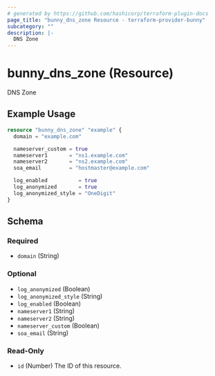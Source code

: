 ```yaml
---
# generated by https://github.com/hashicorp/terraform-plugin-docs
page_title: "bunny_dns_zone Resource - terraform-provider-bunny"
subcategory: ""
description: |-
  DNS Zone
---
```


# bunny_dns_zone (Resource)

DNS Zone

## Example Usage

```terraform
resource "bunny_dns_zone" "example" {
  domain = "example.com"

  nameserver_custom = true
  nameserver1       = "ns1.example.com"
  nameserver2       = "ns2.example.com"
  soa_email         = "hostmaster@example.com"

  log_enabled          = true
  log_anonymized       = true
  log_anonymized_style = "OneDigit"
}
```

<!-- schema generated by tfplugindocs -->
## Schema

### Required

- `domain` (String)

### Optional

- `log_anonymized` (Boolean)
- `log_anonymized_style` (String)
- `log_enabled` (Boolean)
- `nameserver1` (String)
- `nameserver2` (String)
- `nameserver_custom` (Boolean)
- `soa_email` (String)

### Read-Only

- `id` (Number) The ID of this resource.
